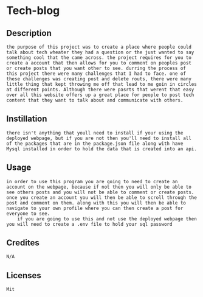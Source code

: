 # Tech-blog

## Description
    the purpose of this project was to create a place where people could talk about tech wheater they had a question or the just wanted to say something cool that the came across. the project requires for you to create a account that then allows for you to comment on peoples post or create posts that you want other to see. durring the process of this project there were many challenges that I had to face. one of these challenges was creating post and delete routs, there were many little thing that kept throwing me off that lead to me goin in circles at different points. Although there were pasrts that werent that easy over all this website offers up a great place for people to post tech content that they want to talk about and communicate with others.

## Instillation
    there isn't anything that youll need to install if your using the deployed webpage, but if you are not then you'll need to install all of the packages that are in the package.json file along with have Mysql installed in order to hold the data that is created into an api.

## Usage
    in order to use this program you are going to need to create an account on the webpage, because if not then you will only be able to see others posts and you will not be able to comment or create posts. once you create an account you will then be able to scroll through the post and comment on them. along with this you will then be able to navigate to your own profile where you can then create a post for everyone to see.
        if you are going to use this and not use the deployed webpage then you will need to create a .env file to hold your sql password

## Credites
    N/A

## Licenses
    Mit
